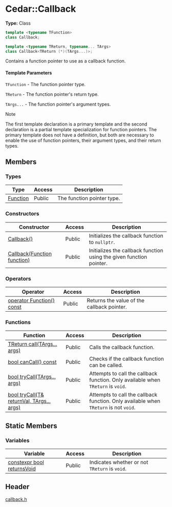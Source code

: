 # Cedar::Callback

**Type:** Class

``` c++
template <typename TFunction>
class Callback;

template <typename TReturn, typename... TArgs>
class Callback<TReturn (*)(TArgs...)>;
```

Contains a function pointer to use as a callback function.

#### Template Parameters

`TFunction` - The function pointer type.

`TReturn` - The function pointer's return type.

`TArgs...` - The function pointer's argument types.

> [!NOTE]
> The first template declaration is a primary template and the second declaration is a partial template specialization for function pointers. The primary template does not have a definition, but both are necessary to enable the use of function pointers, their argument types, and their return types.

## Members

### Types

| Type | Access | Description |
| --- | --- | --- |
| [Function](Callback/Function.md) | Public | The function pointer type. |

### Constructors

| Constructor | Access | Description |
| --- | --- | --- |
| [Callback()](Callback/constructor.md#callback) | Public | Initializes the callback function to `nullptr`. |
| [Callback(Function function)](Callback/constructor.md#callbackfunction-function) | Public | Initializes the callback function using the given function pointer. |

### Operators

| Operator | Access | Description |
| --- | --- | --- |
| [operator Function() const](Callback/Function.md) | Public | Returns the value of the callback pointer. |

### Functions

| Function | Access | Description |
| --- | --- | --- |
| [TReturn call(TArgs... args)](Callback/call.md) | Public | Calls the callback function. |
| [bool canCall() const](Callback/canCall.md) | Public | Checks if the callback function can be called. |
| [bool tryCall(TArgs... args)](Callback/tryCall.md#bool-trycalltargs-args) | Public | Attempts to call the callback function. Only available when `TReturn` is `void`. |
| [bool tryCall(T& returnVal, TArgs... args)](Callback/tryCall.md#bool-trycallt-returnval-targs-args) | Public | Attempts to call the callback function. Only available when `TReturn` is not `void`. |

## Static Members

### Variables

| Variable | Access | Description |
| --- | --- | --- |
| [constexpr bool returnsVoid](Callback/returnsVoid.md) | Public | Indicates whether or not `TReturn` is `void`. |

## Header

[callback.h](../callback_h.md)
